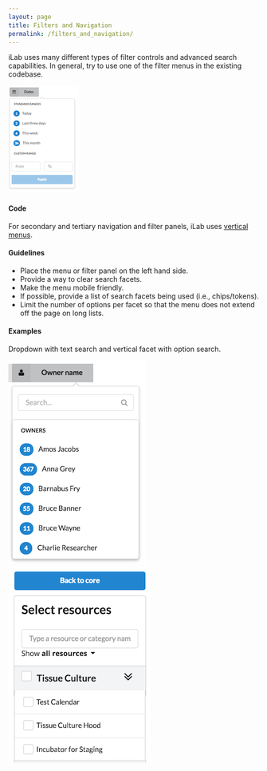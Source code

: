 ```yaml
---
layout: page
title: Filters and Navigation
permalink: /filters_and_navigation/
---
```


iLab uses many different types of filter controls and advanced search capabilities. In general, try to use one of the filter menus in the existing codebase.

![image](images/filter-dates.png)

#### Code
For secondary and tertiary navigation and filter panels, iLab uses [vertical menus](http://semantic-ui.com/collections/menu.html#vertical-menu).

#### Guidelines
- Place the menu or filter panel on the left hand side.
- Provide a way to clear search facets.
- Make the menu mobile friendly.
- If possible, provide a list of search facets being used (i.e., chips/tokens).
- Limit the number of options per facet so that the menu does not extend off the page on long lists.


#### Examples
Dropdown with text search and vertical facet with option search.

![image](images/filter-search-facet.png)![image](images/filter-menu.png)


